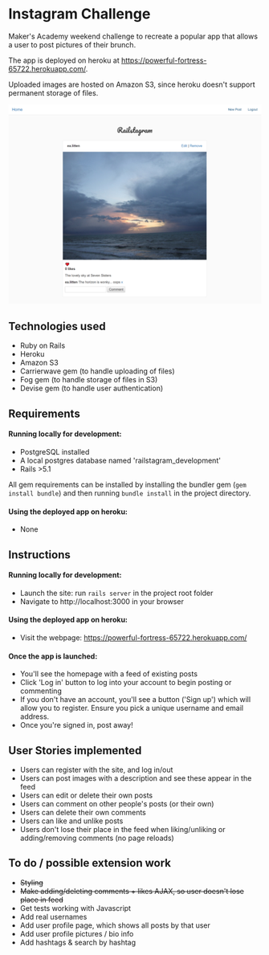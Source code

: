Instagram Challenge
==================

Maker's Academy weekend challenge to recreate a popular app that allows a user to post pictures of their brunch.

The app is deployed on heroku at https://powerful-fortress-65722.herokuapp.com/.

Uploaded images are hosted on Amazon S3, since heroku doesn't support permanent storage of files.


![screenshot](images/screenshot.png)

Technologies used
-------

- Ruby on Rails
- Heroku
- Amazon S3
- Carrierwave gem (to handle uploading of files)
- Fog gem (to handle storage of files in S3)
- Devise gem (to handle user authentication)


Requirements 
-------

#### Running locally for development:

+ PostgreSQL installed
+ A local postgres database named 'railstagram_development'
+ Rails >5.1

All gem requirements can be installed by installing the bundler gem (`gem install bundle`) and then running `bundle install` in the project directory.

#### Using the deployed app on heroku: 
+ None


Instructions
-------

#### Running locally for development:

- Launch the site: run `rails server` in the project root folder
- Navigate to  http://localhost:3000 in your browser

#### Using the deployed app on heroku: 

+ Visit the webpage: https://powerful-fortress-65722.herokuapp.com/

#### Once the app is launched:

+ You'll see the homepage with a feed of existing posts
+ Click 'Log in' button to log into your account to begin posting or commenting 
+ If you don't have an account, you'll see a button ('Sign up') which will allow you to register. Ensure you pick a unique username and email address.
+ Once you're signed in, post away!


User Stories implemented
-------

- Users can register with the site, and log in/out
- Users can post images with a description and see these appear in the feed
- Users can edit or delete their own posts
- Users can comment on other people's posts (or their own)
- Users can delete their own comments
- Users can like and unlike posts
- Users don't lose their place in the feed when liking/unliking or adding/removing comments (no page reloads)


To do / possible extension work
-------

- ~~Styling~~
- ~~Make adding/deleting comments + likes AJAX, so user doesn't lose place in feed~~
- Get tests working with Javascript
- Add real usernames
- Add user profile page, which shows all posts by that user
- Add user profile pictures / bio info
- Add hashtags & search by hashtag
